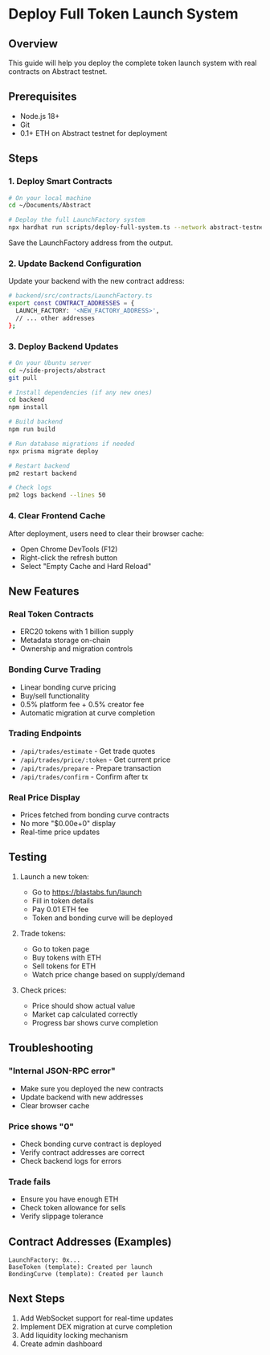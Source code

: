 # Deploy Full Token Launch System

## Overview
This guide will help you deploy the complete token launch system with real contracts on Abstract testnet.

## Prerequisites
- Node.js 18+
- Git
- 0.1+ ETH on Abstract testnet for deployment

## Steps

### 1. Deploy Smart Contracts

```bash
# On your local machine
cd ~/Documents/Abstract

# Deploy the full LaunchFactory system
npx hardhat run scripts/deploy-full-system.ts --network abstract-testnet
```

Save the LaunchFactory address from the output.

### 2. Update Backend Configuration

Update your backend with the new contract address:

```bash
# backend/src/contracts/LaunchFactory.ts
export const CONTRACT_ADDRESSES = {
  LAUNCH_FACTORY: '<NEW_FACTORY_ADDRESS>',
  // ... other addresses
};
```

### 3. Deploy Backend Updates

```bash
# On your Ubuntu server
cd ~/side-projects/abstract
git pull

# Install dependencies (if any new ones)
cd backend
npm install

# Build backend
npm run build

# Run database migrations if needed
npx prisma migrate deploy

# Restart backend
pm2 restart backend

# Check logs
pm2 logs backend --lines 50
```

### 4. Clear Frontend Cache

After deployment, users need to clear their browser cache:
- Open Chrome DevTools (F12)
- Right-click the refresh button
- Select "Empty Cache and Hard Reload"

## New Features

### Real Token Contracts
- ERC20 tokens with 1 billion supply
- Metadata storage on-chain
- Ownership and migration controls

### Bonding Curve Trading
- Linear bonding curve pricing
- Buy/sell functionality
- 0.5% platform fee + 0.5% creator fee
- Automatic migration at curve completion

### Trading Endpoints
- `/api/trades/estimate` - Get trade quotes
- `/api/trades/price/:token` - Get current price
- `/api/trades/prepare` - Prepare transaction
- `/api/trades/confirm` - Confirm after tx

### Real Price Display
- Prices fetched from bonding curve contracts
- No more "$0.00e+0" display
- Real-time price updates

## Testing

1. Launch a new token:
   - Go to https://blastabs.fun/launch
   - Fill in token details
   - Pay 0.01 ETH fee
   - Token and bonding curve will be deployed

2. Trade tokens:
   - Go to token page
   - Buy tokens with ETH
   - Sell tokens for ETH
   - Watch price change based on supply/demand

3. Check prices:
   - Price should show actual value
   - Market cap calculated correctly
   - Progress bar shows curve completion

## Troubleshooting

### "Internal JSON-RPC error"
- Make sure you deployed the new contracts
- Update backend with new addresses
- Clear browser cache

### Price shows "0"
- Check bonding curve contract is deployed
- Verify contract addresses are correct
- Check backend logs for errors

### Trade fails
- Ensure you have enough ETH
- Check token allowance for sells
- Verify slippage tolerance

## Contract Addresses (Examples)
```
LaunchFactory: 0x...
BaseToken (template): Created per launch
BondingCurve (template): Created per launch
```

## Next Steps
1. Add WebSocket support for real-time updates
2. Implement DEX migration at curve completion
3. Add liquidity locking mechanism
4. Create admin dashboard